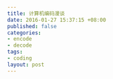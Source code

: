 ```yaml
---
title: 计算机编码漫谈
date: 2016-01-27 15:37:15 +08:00
published: false
categories:
- encode
- decode
tags:
- coding
layout: post
---
```


